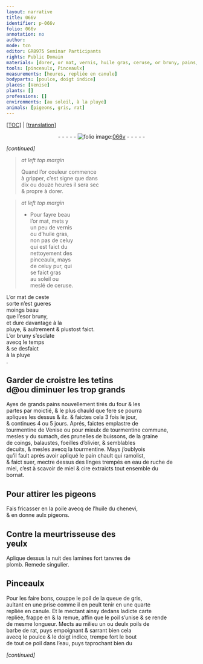 ```yaml
---
layout: narrative
title: 066v
identifier: p-066v
folio: 066v
annotation: no
author:
mode: tcn
editor: GR8975 Seminar Participants
rights: Public Domain
materials: [dorer, or mat, vernis, huile gras, ceruse, or bruny, pains, tourmentine de Venise, tourmentine commune, sumach, prunelles, graine de coings, balaustes, foeilles d’olivier, tourmentine, pain, eau de ruche de miel, miel, cire, huile, chenevi, plomb, poil de la queue de gris, quarte, carte, poil, poils de barbe de rat, eau]
tools: [pinceaulx, Pinceaulx]
measurements: [heures, repliée en canule]
bodyparts: [poulce, doigt indice]
places: [Venise]
plants: []
professions: []
environments: [au soleil, à la pluye]
animals: [pigeons, gris, rat]
---
```


<p><a href="{{ site.baseurl }}/normalized/">[TOC]</a> | <a href="{{ site.baseurl }}/texts/p-066v_tl/" target="_blank">[translation]</a></p><div class="folio" align="center">- - - - - <a href="http://gallica.bnf.fr/ark:/12148/btv1b10500001g/f138.image" target="_blank"><img src="https://cu-mkp.github.io/2017-workshop-edition/assets/photo-icon.png" alt="folio image: " style="display:inline-block; margin-bottom:-3px;"/>066v</a> - - - - - </div>  
 
*[continued]*
  
> *at left top margin*
> 
> 
>   Quand l’or couleur commence<br/> à gripper, c’est signe que dans<br/> dix ou douze <span class="ms"><span class="tmp">heures</span></span> il sera sec<br/> & propre à <span class="m">dorer</span>.
 
> *at left top margin*
> 
> 
>   * Pour fayre beau<br/> l’<span class="m">or mat</span>, mets y<br/> un peu de <span class="m">vernis</span><br/> ou d’<span class="m">huile gras</span>,<br/> non pas de celuy<br/> qui est faict du<br/> nettoyement des<br/> <span class="tl">pinceaulx</span>, mays<br/> de celuy pur, qui<br/> se faict gras<br/> <span class="env">au soleil</span> ou<br/> meslé de <span class="m">ceruse</span>.
 
L’<span class="m">or mat</span> de ceste<br/> sorte n’est gueres<br/> moings beau<br/> que l’<span class="del">es</span><span class="add"><span class="m">or bruny</span></span>,<br/> et dure dava<span class="exp">n</span>tage <span class="env">à la<br/> pluye</span>, & aultrem<span class="exp">ent</span> & plustost faict.<br/> L’<span class="m">or bruny</span> s’esclate<br/> <span class="tmp">avecq le temps</span><br/> & se desfaict<br/> <span class="env">à la pluye</span><br/>.
 
 
  

## Garder de croistre les tetins<br/> <span class="del">d</span>@<span class="add">ou diminuer les trop grands</span>

 
Ayes de grands <span class="m">pains</span> nouvellement tirés du four & les<br/> partes par moictié, & le plus chauld que fere se pourra<br/> apliques les dessus <span class="del">& ilz</span>. & faictes cela 3 fois le jour,<br/> & continues 4 ou 5 jours. Aprés, faictes emplastre de<br/> <span class="m">tourmentine de <span class="pl">Venise</span></span> ou pour mieulx de <span class="m">tourmentine commune</span>,<br/> mesles y du <span class="m">sumach</span>, des <span class="m">prunelles</span> de buissons, de la <span class="m">graine<br/> de coings</span>, <span class="m">balaustes</span>, <span class="m">foeilles d’olivier</span>, & semblables<br/> decuits, & mesles avecq la <span class="m">tourmentine</span>. Mays j’oublyois<br/> qu’il fault aprés avoir apliqué le <span class="m">pain</span> chault qui ramolist,<br/> & faict suer, mectre dessus des linges trempés en <span class="m">eau de ruche de<br/> miel</span>, c’est à scavoir de <span class="m">miel</span> & <span class="m">cire</span> extraicts tout ensemble du<br/> bornat.
 
 
  

## Pour attirer les <span class="al">pigeons</span>

 
Fais fricasser en la poile avecq de l’<span class="m">huile</span> du <span class="m">chenevi</span>,<br/> & en donne aulx <span class="al">pigeons</span>.
 
 
  

## Contre la meurtrisseuse des<br/> yeulx

 
Aplique dessus la nuit des lamines fort tanvres de<br/> <span class="m">plomb</span>. Remede singulier.
 
 
  

## <span class="tl">Pinceaulx</span>

 
Pour les faire bons, couppe le <span class="m">poil de la queue de <span class="al">gris</span></span>,<br/> aultant en une prise comme il en peult tenir en une <span class="m">quarte</span><br/> <span class="ms">repliée en canule</span>. Et le mectant ainsy dedans lad<span class="exp">icte</span> <span class="m">carte</span><br/> repliée, frappe <span class="add">en</span> & <span class="add">la</span> remue, affin que le <span class="m">poil</span> s’unise & se rende<br/> de mesme longueur. Mects au milieu un ou deulx <span class="m">poils de<br/> barbe de <span class="al">rat</span></span>, puys empoignant & sarrant bien cela<br/> avecq le <span class="bp">poulce</span> & le <span class="bp">doigt indice</span>, trempe fort le bout<br/> de tout ce <span class="m">poil</span> dans l’<span class="m">eau</span>, puys taprochant bien du<br/> 
 
*[continued]*
 
